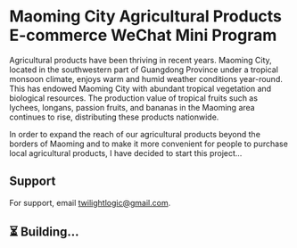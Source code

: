 # Maoming City Agricultural Products E-commerce WeChat Mini Program

Agricultural products have been thriving in recent years. Maoming City, located in the southwestern part of Guangdong Province under a tropical monsoon climate, enjoys warm and humid weather conditions year-round. This has endowed Maoming City with abundant tropical vegetation and biological resources. The production value of tropical fruits such as lychees, longans, passion fruits, and bananas in the Maoming area continues to rise, distributing these products nationwide.

In order to expand the reach of our agricultural products beyond the borders of Maoming and to make it more convenient for people to purchase local agricultural products, I have decided to start this project...

## Support

For support, email twilightlogic@gmail.com.

## ⏳ Building...
